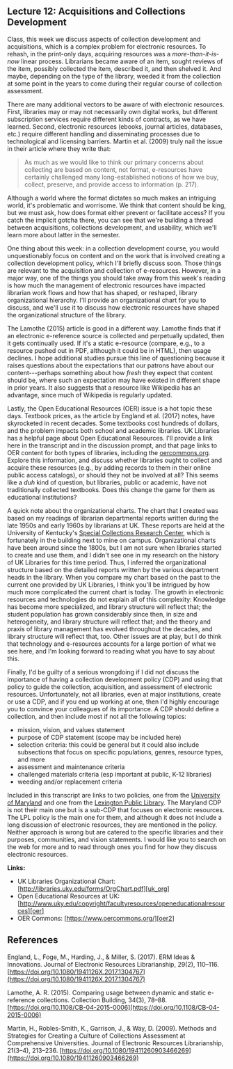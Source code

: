 ## Lecture 12: Acquisitions and Collections Development

Class, this week we discuss aspects of collection development and acquisitions,
which is a complex problem for electronic resources. To rehash, in the
print-only days, acquiring resources was a *more-than-it-is-now* linear
process. Librarians became aware of an item, sought reviews of the item,
possibly collected the item, described it, and then shelved it. And maybe,
depending on the type of the library, weeded it from the collection at some
point in the years to come during their regular course of collection
assessment.

There are many additional vectors to be aware of with electronic resources.
First, libraries may or may not necessarily own digital works, but different
subscription services require different kinds of contracts, as we have learned.
Second, electronic resources (ebooks, journal articles, databases, etc.)
require different handling and disseminating processes due to technological and
licensing barriers. Martin et al. (2009) truly nail the issue in their article
where they write that:

> As much as we would like to think our primary concerns about collecting are
> based on content, not format, e-resources have certainly challenged many
> long-established notions of how we buy, collect, preserve, and provide access
> to information (p. 217).

Although a world where the format dictates so much makes an intriguing world,
it's problematic and worrisome. We think that content should be king, but we
must ask, how does format either prevent or facilitate access? If you catch the
implicit gotcha there, you can see that we're building a thread between
acquisitions, collections development, and usability, which we'll learn more
about latter in the semester.

One thing about this week: in a collection development course, you would
unquestionably focus on content and on the work that is involved creating
a collection development policy, which I'll briefly discuss soon. Those things
are relevant to the acquisition and collection of e-resources. However, in
a major way, one of the things you should take away from this week's reading is
how much the management of electronic resources have impacted librarian work
flows and how that has shaped, or reshaped, library organizational hierarchy.
I'll provide an organizational chart for you to discuss, and we'll use it to
discuss how electronic resources have shaped the organizational structure of
the library.

The Lamothe (2015) article is good in a different way. Lamothe finds that if an
electronic e-reference source is collected and perpetually updated, then it
gets continually used. If it's a static e-resource (compare, e.g., to
a resource pushed out in PDF, although it could be in HTML), then usage
declines. I hope additional studies pursue this line of questioning because it
raises questions about the expectations that our patrons have about our
content---perhaps something about how *fresh* they expect that content should
be, where such an expectation may have existed in different shape in prior
years. It also suggests that a resource like Wikipedia has an advantage, since
much of Wikipedia is regularly updated.

Lastly, the Open Educational Resources (OER) issue is a hot topic these days.
Textbook prices, as the article by England et al. (2017) notes, have
skyrocketed in recent decades. Some textbooks cost hundreds of dollars, and the
problem impacts both school and academic libraries. UK Libraries has a helpful
page about Open Educational Resources. I'll provide a link here in the
transcript and in the discussion prompt, and that page links to OER content for
both types of libraries, including the [oercommons.org][oer2]. Explore this
information, and discuss whether libraries ought to collect and acquire these
resources (e.g., by adding records to them in their online public access
catalogs), or should they not be involved at all? This seems like a *duh* kind
of question, but libraries, public or academic, have not traditionally
collected textbooks. Does this change the game for them as educational
institutions?

A quick note about the organizational charts. The chart that I created was
based on my readings of librarian departmental reports written during the late
1950s and early 1960s by librarians at UK. These reports are held at the
University of Kentucky's [Special Collections Research Center][spec_coll],
which is fortunately in the building next to mine on campus. Organizational
charts have been around since the 1800s, but I am not sure when libraries
started to create and use them, and I didn't see one in my research on the
history of UK Libraries for this time period. Thus, I inferred the
organizational structure based on the detailed reports written by the various
department heads in the library. When you compare my chart based on the past to
the current one provided by UK Libraries, I think you'll be intrigued by how
much more complicated the current chart is today. The growth in electronic
resources and technologies do not explain all of this complexity: Knowledge has
become more specialized, and library structure will reflect that; the student
population has grown considerably since then, in size and heterogeneity, and
library structure will reflect that; and the theory and praxis of library
management has evolved throughout the decades, and library structure will
reflect that, too. Other issues are at play, but I do think that technology and
e-resources accounts for a large portion of what we see here, and I'm looking
forward to reading what you have to say about this.

Finally, I'd be guilty of a serious wrongdoing if I did not discuss the
importance of having a collection development policy (CDP) and using that
policy to guide the collection, acquisition, and assessment of electronic
resources. Unfortunately, not all libraries, even at major institutions, create
or use a CDP, and if you end up working at one, then I'd highly encourage you
to convince your colleagues of its importance. A CDP should define
a collection, and then include most if not all the following topics:

* mission, vision, and values statement
* purpose of CDP statement (scope may be included here)
* selection criteria: this could be general but it could also include
  subsections that focus on specific populations, genres, resource types, and
  more
* assessment and maintenance criteria
* challenged materials criteria (esp important at public, K-12 libraries)
* weeding and/or replacement criteria

Included in this transcript are links to two policies, one from the [University
of Maryland][er_policy] and one from the [Lexington Public
Library][lexpub_policy]. The Maryland CDP is not their main one but is
a sub-CDP that focuses on electronic resources. The LPL policy is the main one
for them, and although it does not include a long discussion of electronic
resources, they are mentioned in the policy. Neither approach is wrong but are
catered to the specific libraries and their purposes, communities, and vision
statements. I would like you to search on the web for more and to read through
ones you find for how they discuss electronic resources.

**Links:**

* UK Libraries Organizational Chart:
  [http://libraries.uky.edu/forms/OrgChart.pdf][uk_org]
* Open Educational Resources at UK:
  [http://www.uky.edu/copyright/facultyresources/openeducationalresources][oer]
* OER Commons: [https://www.oercommons.org/][oer2]

[uk_org]:http://libraries.uky.edu/forms/OrgChart.pdf
[oer]:http://www.uky.edu/copyright/facultyresources/openeducationalresources
[oer2]:https://www.oercommons.org/
[spec_coll]:http://libraries.uky.edu/SC
[er_policy]:https://www.lib.umd.edu/collections/policies/electronic-resources
[lexpub_policy]:https://www.lexpublib.org/collection-development-policy

## References

England, L., Foge, M., Harding, J., & Miller, S. (2017). ERM Ideas
& Innovations. Journal of Electronic Resources Librarianship, 29(2), 110–116.
[https://doi.org/10.1080/1941126X.2017.1304767](https://doi.org/10.1080/1941126X.2017.1304767)

Lamothe, A. R. (2015). Comparing usage between dynamic and static e-reference
collections. Collection Building, 34(3), 78–88.
[https://doi.org/10.1108/CB-04-2015-0006](https://doi.org/10.1108/CB-04-2015-0006)

Martin, H., Robles-Smith, K., Garrison, J., & Way, D. (2009). Methods and
Strategies for Creating a Culture of Collections Assessment at Comprehensive
Universities. Journal of Electronic Resources Librarianship, 21(3–4), 213–236.
[https://doi.org/10.1080/19411260903466269](https://doi.org/10.1080/19411260903466269)
